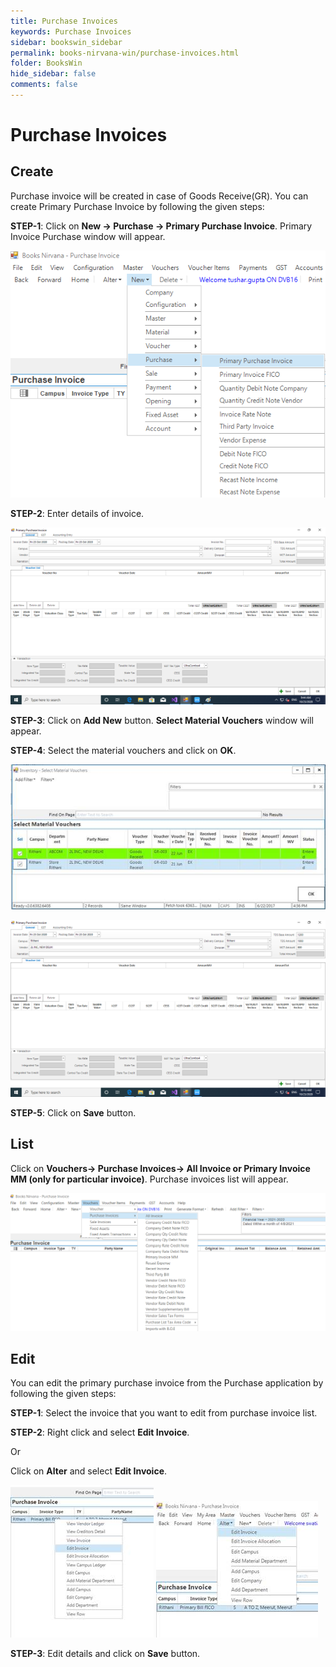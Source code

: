 ```yaml
---
title: Purchase Invoices
keywords: Purchase Invoices
sidebar: bookswin_sidebar
permalink: books-nirvana-win/purchase-invoices.html
folder: BooksWin
hide_sidebar: false
comments: false
---
```


# Purchase Invoices

## Create

Purchase invoice will be created in case of Goods Receive(GR). You can create Primary Purchase Invoice by following the given steps:

**STEP-1**: Click on **New -> Purchase -> Primary Purchase Invoice**. Primary Invoice Purchase window will appear.

![](/images/pur-inv-create.png)

**STEP-2**: Enter details of invoice.

![](/images/pur-inv-create-detail.png)

**STEP-3**: Click on **Add New** button. **Select Material Vouchers** window will appear.

**STEP-4**: Select the material vouchers and click on **OK**.

![](/images/pur-inv-create-detail-select.jpg)

![](/images/pur-inv-create-detail-selection.png)

**STEP-5**: Click on **Save** button.

## List

Click on **Vouchers-> Purchase Invoices-> All Invoice or Primary Invoice MM (only for particular invoice)**. Purchase invoices list will appear.

![](/images/pur-inv-list.png)

## Edit

You can edit the primary purchase invoice from the Purchase application by following the given steps:

**STEP-1**: Select the invoice that you want to edit from purchase invoice list.

**STEP-2**: Right click and select **Edit Invoice**.

Or

Click on **Alter** and select **Edit Invoice**.

![](/images/pur-inv-edit.jpg)
![](/images/pur-inv-edit2.jpg)

**STEP-3**: Edit details and click on **Save** button.    
